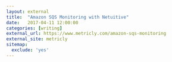 ```yaml
---
layout: external
title:  "Amazon SQS Monitoring with Netuitive"
date:   2017-04-11 12:00:00
categories: [writing]
external_url: https://www.metricly.com/amazon-sqs-monitoring
external_site: metricly
sitemap:
  exclude: 'yes'
---
```

